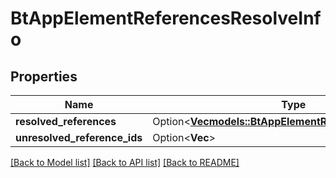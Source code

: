 # BtAppElementReferencesResolveInfo

## Properties

Name | Type | Description | Notes
------------ | ------------- | ------------- | -------------
**resolved_references** | Option<[**Vec<models::BtAppElementReferenceResolveInfo>**](BTAppElementReferenceResolveInfo.md)> |  | [optional]
**unresolved_reference_ids** | Option<**Vec<String>**> |  | [optional]

[[Back to Model list]](../README.md#documentation-for-models) [[Back to API list]](../README.md#documentation-for-api-endpoints) [[Back to README]](../README.md)



